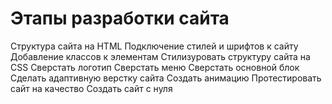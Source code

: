# Этапы разработки сайта
Структура сайта на HTML
Подключение стилей и шрифтов к сайту
Добавление классов к элементам
Стилизуровать структуру сайта на CSS
Сверстать логотип 
Сверстать меню
Сверстать основной блок
Сделать адаптивную верстку сайта
Создать анимацию
Протестировать сайт на качество
Создать сайт с нуля
